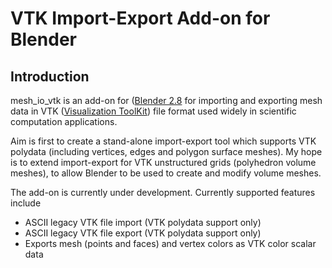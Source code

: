# VTK Import-Export Add-on for Blender

## Introduction

mesh_io_vtk is an add-on for ([Blender 2.8](https://www.blender.org/2-8)
for importing and exporting mesh data in
VTK ([Visualization ToolKit](https://www.vtk.org))
file format used widely in scientific computation applications.

Aim is first to create a stand-alone import-export tool which supports
VTK polydata (including vertices, edges and polygon surface meshes).
My hope is to extend import-export for VTK unstructured grids
(polyhedron volume meshes), to allow Blender to be used to create and
modify volume meshes.

The add-on is currently under development. Currently supported features include

* ASCII legacy VTK file import (VTK polydata support only)
* ASCII legacy VTK file export (VTK polydata support only)
* Exports mesh (points and faces) and vertex colors as VTK color scalar data
